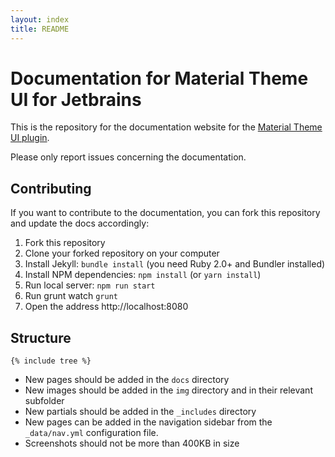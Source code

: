 ```yaml
---
layout: index
title: README
---
```

# Documentation for Material Theme UI for Jetbrains

This is the repository for the documentation website for the [Material Theme UI plugin](https://github.com/ChrisRM/material-theme-jetbrains).

Please only report issues concerning the documentation.

## Contributing

If you want to contribute to the documentation, you can fork this repository and update the docs accordingly:

1. Fork this repository
2. Clone your forked repository on your computer
3. Install Jekyll: `bundle install` (you need Ruby 2.0+ and Bundler installed)
4. Install NPM dependencies: `npm install` (or `yarn install`)
5. Run local server: `npm run start`
6. Run grunt watch `grunt`
7. Open the address http://localhost:8080

## Structure

```
{% include tree %}
```

- New pages should be added in the `docs` directory
- New images should be added in the `img` directory and in their relevant subfolder
- New partials should be added in the `_includes` directory
- New pages can be added in the navigation sidebar from the `_data/nav.yml` configuration file.
- Screenshots should not be more than 400KB in size


